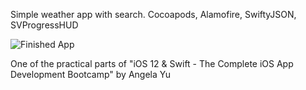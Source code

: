 Simple weather app with search. Cocoapods, Alamofire, SwiftyJSON, SVProgressHUD

![Finished App](https://github.com/londonappbrewery/Images/blob/master/Clima.gif)

One of the practical parts of "iOS 12 & Swift - The Complete iOS App Development Bootcamp" by Angela Yu
